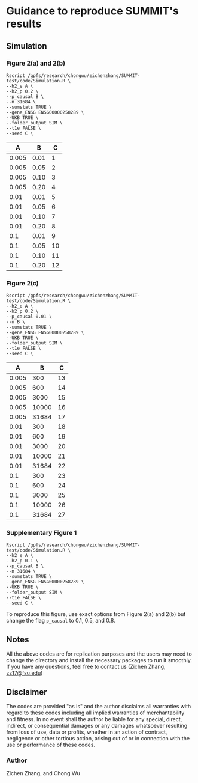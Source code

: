 # Guidance to reproduce SUMMIT's results

## Simulation

### Figure 2(a) and 2(b)

```
Rscript /gpfs/research/chongwu/zichenzhang/SUMMIT-test/code/Simulation.R \
--h2_e A \
--h2_p 0.2 \
--p_causal B \
--n 31684 \
--sumstats TRUE \
--gene_ENSG ENSG00000258289 \
--UKB TRUE \
--folder_output SIM \
--t1e FALSE \
--seed C \
```

| A      | B | C |
| ----- | ----- | --- |
| 0.005 | 0.01 | 1  |
| 0.005 | 0.05 | 2  |
| 0.005 | 0.10 | 3  |
| 0.005 | 0.20 | 4  |
| 0.01 | 0.01 | 5  |
| 0.01 | 0.05 | 6  |
| 0.01 | 0.10 | 7  |
| 0.01 | 0.20 | 8  |
| 0.1 | 0.01 | 9   |
| 0.1 | 0.05 | 10  |
| 0.1 | 0.10 | 11  |
| 0.1 | 0.20 | 12  |

### Figure 2(c)

```
Rscript /gpfs/research/chongwu/zichenzhang/SUMMIT-test/code/Simulation.R \
--h2_e A \
--h2_p 0.2 \
--p_causal 0.01 \
--n B \
--sumstats TRUE \
--gene_ENSG ENSG00000258289 \
--UKB TRUE \
--folder_output SIM \
--t1e FALSE \
--seed C \
```

| A      | B | C |
| ----- | ----- | -- |
| 0.005 | 300 | 13 |
| 0.005 | 600 | 14 |
| 0.005 | 3000 | 15 |
| 0.005 | 10000 | 16 |
| 0.005 | 31684 | 17 |
| 0.01 | 300 | 18 |
| 0.01 | 600 | 19 |
| 0.01 | 3000 | 20 |
| 0.01 | 10000 | 21 |
| 0.01 | 31684 | 22 |
| 0.1 | 300 | 23 |
| 0.1 | 600 | 24 |
| 0.1 | 3000 | 25 |
| 0.1 | 10000 | 26 |
| 0.1 | 31684 | 27 |

### Supplementary Figure 1

```
Rscript /gpfs/research/chongwu/zichenzhang/SUMMIT-test/code/Simulation.R \
--h2_e A \
--h2_p 0.1 \
--p_causal B \
--n 31684 \
--sumstats TRUE \
--gene_ENSG ENSG00000258289 \
--UKB TRUE \
--folder_output SIM \
--t1e FALSE \
--seed C \
```

To reproduce this figure, use exact options from Figure 2(a) and 2(b) but change the flag ```p_causal``` to 0.1, 0.5, and 0.8.


## Notes

All the above codes are for replication purposes and the users may need to change the directory and install the necessary packages to run it smoothly. If you have any questions, feel free to contact us (Zichen Zhang, [zz17@fsu.edu](mailto:zz17@fsu.edu))



## Disclaimer

The codes are provided "as is" and the author disclaims all warranties with regard to these codes including all implied warranties of merchantability and fitness. In no event shall the author be liable for any special, direct, indirect, or consequential damages or any damages whatsoever resulting from loss of use, data or profits, whether in an action of contract, negligence or other tortious action, arising out of or in connection with the use or performance of these codes. 

### Author

Zichen Zhang, and Chong Wu
